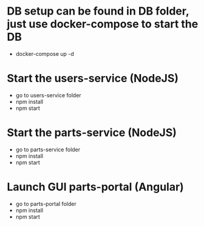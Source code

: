 # DB setup can be found in DB folder, just use docker-compose to start the DB
* docker-compose up -d

# Start the users-service (NodeJS)
* go to users-service folder
* npm install
* npm start

# Start the parts-service (NodeJS)
* go to parts-service folder
* npm install
* npm start

# Launch GUI parts-portal (Angular)
* go to parts-portal folder
* npm install
* npm start